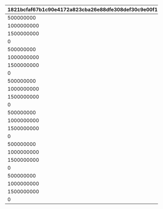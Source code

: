 |1821bcfaf67b1c90e4172a823cba26e88dfe308def30c9e00f12c24e98be56fd|2fb9359e68bcea78f1ca93dbbae290493ee9357672abd09aea4afd44ac491bc3|b0bdd15b51d95d9332e42a4f7c6e48b795b3c3ecb86d35c7ba51249637eacc72|8eb2cac473e40b6378722d39ed1b4aa46458a6396e5bcd67c270892dd971b81f|408c638518aa0ac249498c837fc0765822f2d98c153bc6a83f1cd5286ddf1b7a|55a996affa6875df6210e1eab33de6637b07aefd7c54f8b6c5fa99673fcfe2b1|0ef450781816a5a0a718b92ce230b00ce58624c23f1e2221c45b3762bb7331b9|e0787acea83a8ca0fda5099a5fd2620ddf8f818c0cd8263aeb5105f70e810d3c|9ed1874981c99a552b12d64b2d293707c2769256b089206496abd0111a049d7e|47d598de6b0a320f312b993f34fa4ebfb28ecd69bb4f8ba6a394191b16bb7139|09386833b478f998f8218ca3913f5b172f803090d6b403e77f0c04ff478de3db|002e2fa701407626f8e74073c11be60a40ff1383a16e14848c56dbfbf99a2f77|
| --- | --- | --- | --- | --- | --- | --- | --- | --- | --- | --- | --- |
|500000000|1|924073101|92407120|1|924072101|92407|92407110|1|924071100|90|0|
|1000000000|2|924073102|92407130|2|924072102|92407|92407120|1|924071200|90|92407110|
|1500000000|3|924073103|92407140|3|924072103|92407|92407130|1|924071300|90|92407120|
|0|3|924073104|0|4|924072104|92407|92407140|1|924071400|90|92407130|
|500000000|1|924073201|92407220|1|924072201|92407|92407210|1|924072100|90|0|
|1000000000|2|924073202|92407230|2|924072202|92407|92407220|1|924072200|90|92407210|
|1500000000|3|924073203|92407240|3|924072203|92407|92407230|1|924072300|90|92407220|
|0|3|924073204|0|4|924072204|92407|92407240|1|924072400|90|92407230|
|500000000|1|924073301|92407320|1|924072301|92407|92407310|1|924073100|90|0|
|1000000000|2|924073302|92407330|2|924072302|92407|92407320|1|924073200|90|92407310|
|1500000000|3|924073303|92407340|3|924072303|92407|92407330|1|924073300|90|92407320|
|0|3|924073304|0|4|924072304|92407|92407340|1|924073400|90|92407330|
|500000000|1|924083101|92408120|1|924082101|92408|92408110|1|924081100|90|0|
|1000000000|2|924083102|92408130|2|924082102|92408|92408120|1|924081200|90|92408110|
|1500000000|3|924083103|92408140|3|924082103|92408|92408130|1|924081300|90|92408120|
|0|3|924083104|0|4|924082104|92408|92408140|1|924081400|90|92408130|
|500000000|1|924083201|92408220|1|924082201|92408|92408210|1|924082100|90|0|
|1000000000|2|924083202|92408230|2|924082202|92408|92408220|1|924082200|90|92408210|
|1500000000|3|924083203|92408240|3|924082203|92408|92408230|1|924082300|90|92408220|
|0|3|924083204|0|4|924082204|92408|92408240|1|924082400|90|92408230|
|500000000|1|924083301|92408320|1|924082301|92408|92408310|1|924083100|90|0|
|1000000000|2|924083302|92408330|2|924082302|92408|92408320|1|924083200|90|92408310|
|1500000000|3|924083303|92408340|3|924082303|92408|92408330|1|924083300|90|92408320|
|0|3|924083304|0|4|924082304|92408|92408340|1|924083400|90|92408330|